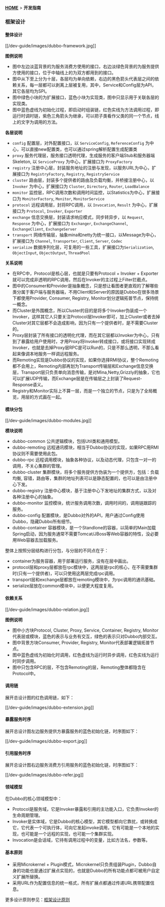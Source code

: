 [**HOME**](Home) > **开发指南**

### 框架设计

#### 整体设计

[[/dev-guide/images/dubbo-framework.jpg]]

**图例说明**

* 图中左边淡蓝背景的为服务消费方使用的接口，右边淡绿色背景的为服务提供方使用的接口，位于中轴线上的为双方都用到的接口。
* 图中从下至上分为十层，各层均为单向依赖，右边的黑色箭头代表层之间的依赖关系，每一层都可以剥离上层被复用，其中，Service和Config层为API，其它各层均为SPI。
* 图中绿色小块的为扩展接口，蓝色小块为实现类，图中只显示用于关联各层的实现类。
* 图中蓝色虚线为初始化过程，即启动时组装链，红色实线为方法调用过程，即运行时调时链，紫色三角箭头为继承，可以把子类看作父类的同一个节点，线上的文字为调用的方法。

**各层说明**

* `config` 配置层，对外配置接口，以 `ServiceConfig`, `ReferenceConfig` 为中心，可以直接new配置类，也可以通过spring解析配置生成配置类
* `proxy` 服务代理层，服务接口透明代理，生成服务的客户端Stub和服务器端Skeleton, 以 `ServiceProxy` 为中心，扩展接口为 `ProxyFactory`
* `registry` 注册中心层，封装服务地址的注册与发现，以服务URL为中心，扩展接口为 `RegistryFactory`, `Registry`, `RegistryService`
* `cluster` 路由层，封装多个提供者的路由及负载均衡，并桥接注册中心，以 `Invoker` 为中心，扩展接口为 `Cluster`, `Directory`, `Router`, `LoadBalance`
* `monitor` 监控层，RPC调用次数和调用时间监控，以Statistics为中心，扩展接口为 `MonitorFactory`, `Monitor`, `MonitorService`
* `protocol` 远程调用层，封将RPC调用，以 `Invocation`, `Result` 为中心，扩展接口为 `Protocol`, `Invoker`, `Exporter`
* `exchange` 信息交换层，封装请求响应模式，同步转异步，以 `Request`, `Response` 为中心，扩展接口为 `Exchanger`, `ExchangeChannel`, `ExchangeClient`, `ExchangeServer`
* `transport` 网络传输层，抽象mina和netty为统一接口，以Message为中心，扩展接口为 `Channel`, `Transporter`, `Client`, `Server`, `Codec`
* `serialize` 数据序列化层，可复用的一些工具，扩展接口为`Serialization`, `ObjectInput`, `ObjectOutput`, `ThreadPool`

**关系说明**

* 在RPC中，Protocol是核心层，也就是只要有Protocol + Invoker + Exporter就可以完成非透明的RPC调用，然后在Invoker的主过程上Filter拦截点。
* 图中的Consumer和Provider是抽象概念，只是想让看图者更直观的了解哪些类分属于客户端与服务器端，不用Client和Server的原因是Dubbo在很多场景下都使用Provider, Consumer, Registry, Monitor划分逻辑拓普节点，保持统一概念。
* 而Cluster是外围概念，所以Cluster的目的是将多个Invoker伪装成一个Invoker，这样其它人只要关注Protocol层Invoker即可，加上Cluster或者去掉Cluster对其它层都不会造成影响，因为只有一个提供者时，是不需要Cluster的。
* Proxy层封装了所有接口的透明化代理，而在其它层都以Invoker为中心，只有到了暴露给用户使用时，才用Proxy将Invoker转成接口，或将接口实现转成Invoker，也就是去掉Proxy层RPC是可以Run的，只是不那么透明，不那么看起来像调本地服务一样调远程服务。
* 而Remoting实现是Dubbo协议的实现，如果你选择RMI协议，整个Remoting都不会用上，Remoting内部再划为Transport传输层和Exchange信息交换层，Transport层只负责单向消息传输，是对Mina,Netty,Grizzly的抽象，它也可以扩展UDP传输，而Exchange层是在传输层之上封装了Request-Response语义。
* Registry和Monitor实际上不算一层，而是一个独立的节点，只是为了全局概览，用层的方式画在一起。

#### 模块分包

[[/dev-guide/images/dubbo-modules.jpg]]

**模块说明**

* dubbo-common 公共逻辑模块，包括Util类和通用模型。
* dubbo-remoting 远程通讯模块，相当于Dubbo协议的实现，如果RPC用RMI协议则不需要使用此包。
* dubbo-rpc 远程调用模块，抽象各种协议，以及动态代理，只包含一对一的调用，不关心集群的管理。
* dubbo-cluster 集群模块，将多个服务提供方伪装为一个提供方，包括：负载均衡, 容错，路由等，集群的地址列表可以是静态配置的，也可以是由注册中心下发。
* dubbo-registry 注册中心模块，基于注册中心下发地址的集群方式，以及对各种注册中心的抽象。
* dubbo-monitor 监控模块，统计服务调用次数，调用时间的，调用链跟踪的服务。
* dubbo-config 配置模块，是Dubbo对外的API，用户通过Config使用Dubbo，隐藏Dubbo所有细节。
* dubbo-container 容器模块，是一个Standlone的容器，以简单的Main加载Spring启动，因为服务通常不需要Tomcat/JBoss等Web容器的特性，没必要用Web容器去加载服务。

整体上按照分层结构进行分包，与分层的不同点在于：

* container为服务容器，用于部署运行服务，没有在层中画出。
* protocol层和proxy层都放在rpc模块中，这两层是rpc的核心，在不需要集群时(只有一个提供者)，可以只使用这两层完成rpc调用。
* transport层和exchange层都放在remoting模块中，为rpc调用的通讯基础。
* serialize层放在common模块中，以便更大程度复用。

#### 依赖关系

[[/dev-guide/images/dubbo-relation.jpg]]

**图例说明**

* 图中小方块Protocol, Cluster, Proxy, Service, Container, Registry, Monitor代表层或模块，蓝色的表示与业务有交互，绿色的表示只对Dubbo内部交互。
* 图中背景方块Consumer, Provider, Registry, Monitor代表部署逻辑拓普节点。
* 图中蓝色虚线为初始化时调用，红色虚线为运行时异步调用，红色实线为运行时同步调用。
* 图中只包含RPC的层，不包含Remoting的层，Remoting整体都隐含在Protocol中。

#### 调用链

展开总设计图的红色调用链，如下：

[[/dev-guide/images/dubbo-extension.jpg]]

#### 暴露服务时序

展开总设计图左边服务提供方暴露服务的蓝色初始化链，时序图如下：

[[/dev-guide/images/dubbo-export.jpg]]

#### 引用服务时序

展开总设计图右边服务消费方引用服务的蓝色初始化链，时序图如下：

[[/dev-guide/images/dubbo-refer.jpg]]

#### 领域模型

在Dubbo的核心领域模型中：

* Protocol是服务域，它是Invoker暴露和引用的主功能入口，它负责Invoker的生命周期管理。
* Invoker是实体域，它是Dubbo的核心模型，其它模型都向它靠扰，或转换成它，它代表一个可执行体，可向它发起invoke调用，它有可能是一个本地的实现，也可能是一个远程的实现，也可能一个集群实现。
* Invocation是会话域，它持有调用过程中的变量，比如方法名，参数等。

#### 基本原则

* 采用Microkernel + Plugin模式，Microkernel只负责组装Plugin，Dubbo自身的功能也是通过扩展点实现的，也就是Dubbo的所有功能点都可被用户自定义扩展所替换。
* 采用URL作为配置信息的统一格式，所有扩展点都通过传递URL携带配置信息。

更多设计原则参见：[框架设计原则](http://dubbo.io/Training-zh.htm#Training-zh-《框架设计原则》)
